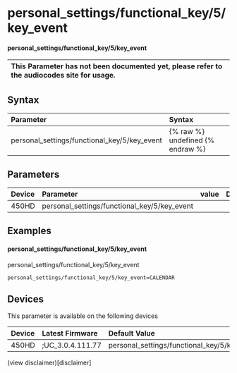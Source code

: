 ﻿---
description: personal_settings/functional_key/5/key_event
search:
    keywords: ['personal_settings','functional_key','5','key_event']
---

# personal_settings/functional_key/5/key_event

#### personal_settings/functional_key/5/key_event


| This Parameter has not been documented yet, please refer to the audiocodes site for usage.  |
| :--- |

## Syntax
| Parameter | Syntax |
| :--- | :--- |
|personal_settings/functional_key/5/key_event | {% raw %} undefined {% endraw %} |

## Parameters
|Device|Parameter|value|Description|
|:---|:---|:---|:---|
| 450HD | personal_settings/functional_key/5/key_event |  |  |

## Examples
#### personal_settings/functional_key/5/key_event

personal_settings/functional_key/5/key_event

```
personal_settings/functional_key/5/key_event=CALENDAR
```

## Devices
This parameter is available on the following devices

| Device | Latest Firmware | Default Value |
|:---|:---|:---|
| 450HD | ;UC_3.0.4.111.77 | personal_settings/functional_key/5/key_event=CALENDAR 

(view disclaimer)[disclaimer]
